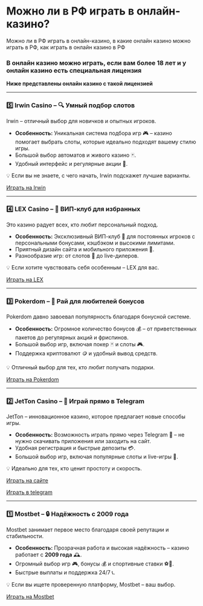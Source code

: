 # Можно ли в РФ играть в онлайн-казино?
Можно ли в РФ играть в онлайн-казино, в какие онлайн казино можно играть в РФ, как играть в онлайн казино в РФ

### **В онлайн казино можно играть, если вам более 18 лет и у онлайн казино есть специальная лицензия**

**Ниже представлены онлайн казино с такой лицензией**

---

### **5️⃣ Irwin Casino** – 🔍 **Умный подбор слотов**  
Irwin – отличный выбор для новичков и опытных игроков.  
- **Особенность:** Уникальная система подбора игр 🎮 – казино помогает выбрать слоты, которые идеально подходят вашему стилю игры.  
- Большой выбор автоматов и живого казино 🃏.  
- Удобный интерфейс и регулярные акции 🎁.  

💡 Если вы не знаете, с чего начать, Irwin подскажет лучшие варианты.  

[Играть на Irwin](https://rwn-irrs01.com/cb7ef4cb4)

---

### **4️⃣ LEX Casino** – 👑 **ВИП-клуб для избранных**  
Это казино радует всех, кто любит персональный подход.  
- **Особенность:** Эксклюзивный ВИП-клуб 💎 для постоянных игроков с персональными бонусами, кэшбэком и высокими лимитами.  
- Приятный дизайн сайта и мобильного приложения 📱.  
- Разнообразие игр: от слотов 🎰 до live-дилеров.  

💡 Если хотите чувствовать себя особенным – LEX для вас.  

[Играть на LEX](https://lex-irrs01.com/c6746f482)

---

### **3️⃣ Pokerdom** – 🎁 **Рай для любителей бонусов**  
Pokerdom давно завоевал популярность благодаря бонусной системе.  
- **Особенность:** Огромное количество бонусов 💰 – от приветственных пакетов до регулярных акций и фриспинов.  
- Большой выбор игр, включая покер 🃏 и слоты 🎮.  
- Поддержка криптовалют 🪙 и удобный вывод средств.  

💡 Отличный выбор для тех, кто любит получать подарки.

[Играть на Pokerdom](https://4pd-stat.com/click/677f990b6bcc637c5508f719/422/15136/subaccount)  

---

### **2️⃣ JetTon Casino** – 📲 **Играй прямо в Telegram**  
JetTon – инновационное казино, которое предлагает новые способы игры.  
- **Особенность:** Возможность играть прямо через Telegram 💬 – не нужно скачивать приложения или заходить на сайт.  
- Удобная регистрация и быстрые депозиты 💳.  
- Большой выбор игр, включая популярные слоты и live-игры 🎲.  

💡 Идеально для тех, кто ценит простоту и скорость.  

[Играть на сайте](https://jetton.to/cetK62ln63G?click_id={click_id})

[Играть в telegram](https://jetton.to/cetK6UfyXf3?click_id={click_id})

---

### **1️⃣ Mostbet** – 🔒 **Надёжность с 2009 года**  
Mostbet занимает первое место благодаря своей репутации и стабильности.  
- **Особенность:** Прозрачная работа и высокая надёжность – казино работает с **2009 года** 🕰️.  
- Огромный выбор игр 🎮, бонусы 💰 и спортивные ставки ⚽🏀.  
- Быстрые выплаты и поддержка 24/7 📞.  

💡 Если вы ищете проверенную платформу, Mostbet – ваш выбор.  

[Играть на Mostbet](https://xf38lo22j1y0ihymst.com/Yh7F)
